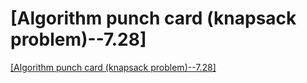 # [Algorithm punch card (knapsack problem)--7.28]
[[Algorithm punch card (knapsack problem)--7.28]](https://aiwithcloud.com/2022/09/16/algorithm_punch_card_knapsack_problem__7-28/)